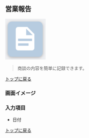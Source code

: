## 営業報告
![](../imgs/icons/sales_report_icon.png)

> 商談の内容を簡単に記録できます。

[トップに戻る](../index.md)


### 画面イメージ

### 入力項目
- 日付

[トップに戻る](../index.md)